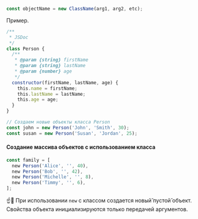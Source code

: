 ```javascript
const objectName = new ClassName(arg1, arg2, etc);
```

Пример.

```javascript
/**
 * JSDoc
 */
class Person {
  /**
   * @param {string} firstName
   * @param {string} lastName
   * @param {number} age
   */
  constructor(firstName, lastName, age) {
    this.name = firstName;
    this.lastName = lastName;
    this.age = age;
  }
}

// Создаем новые объекты класса Person
const john = new Person('John', 'Smith', 30);
const susan = new Person('Susan', 'Jordan', 25);
```

#### Создание массива объектов с использованием класса

```javascript
const family = [
  new Person('Alice', '', 40),
  new Person('Bob', '', 42),
  new Person('Michelle', '', 8),
  new Person('Timmy', '', 6),
];
```

☝️🧐 При использовании `new` с классом создается новый̆ пустой̆ объект. Свойства объекта инициализируются только передачей аргументов.
